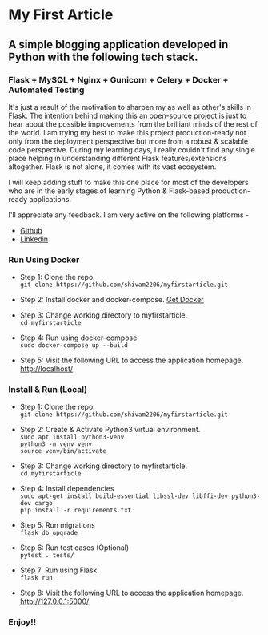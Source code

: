 # My First Article 
## A simple blogging application developed in Python with the following tech stack.
### Flask + MySQL + Nginx + Gunicorn + Celery + Docker + Automated Testing

It's just a result of the motivation to sharpen my as well as other's skills in Flask. The intention behind making this an open-source project is just to hear about the possible improvements from the brilliant minds of the rest of the world.
I am trying my best to make this project production-ready not only from the deployment perspective but more from a robust & scalable code perspective. During my learning days, I really couldn't find any single place helping in understanding different Flask features/extensions altogether. Flask is not alone, it comes with its vast ecosystem.

I will keep adding stuff to make this one place for most of the developers who are in the early stages of learning Python &amp; Flask-based production-ready applications.

I'll appreciate any feedback. I am very active on the following platforms - 
- <a href="https://github.com/shivam2206">Github</a>
- <a href="https://www.linkedin.com/in/shivam2206/">Linkedin</a>


### Run Using Docker
- Step 1: Clone the repo.<br>
  ```git clone https://github.com/shivam2206/myfirstarticle.git```


- Step 2: Install docker and docker-compose. <a href="https://docs.docker.com/get-docker/">Get Docker</a>


- Step 3: Change working directory to myfirstarticle. <br>
  ```cd myfirstarticle```


- Step 4: Run using docker-compose <br>
    ```sudo docker-compose up --build```

  
- Step 5: Visit the following URL to access the application homepage.
  <a href="http://localhost/"> http://localhost/ </a>
  

### Install & Run (Local)
- Step 1: Clone the repo.<br>
  ```git clone https://github.com/shivam2206/myfirstarticle.git```


- Step 2: Create & Activate Python3 virtual environment. <br>
  ```sudo apt install python3-venv``` <br>
  ```python3 -m venv venv``` <br>
  ```source venv/bin/activate```


- Step 3: Change working directory to myfirstarticle. <br>
  ```cd myfirstarticle```
  

- Step 4: Install dependencies <br>
    ```sudo apt-get install build-essential libssl-dev libffi-dev python3-dev cargo``` <br>
    ```pip install -r requirements.txt```


- Step 5: Run migrations <br>
  ```flask db upgrade```


- Step 6: Run test cases (Optional) <br>
    ```pytest . tests/```


- Step 7: Run using Flask <br>
    ```flask run```
  

- Step 8: Visit the following URL to access the application homepage.
  <a href="http://127.0.0.1:5000/"> http://127.0.0.1:5000/ </a>
  
### Enjoy!!